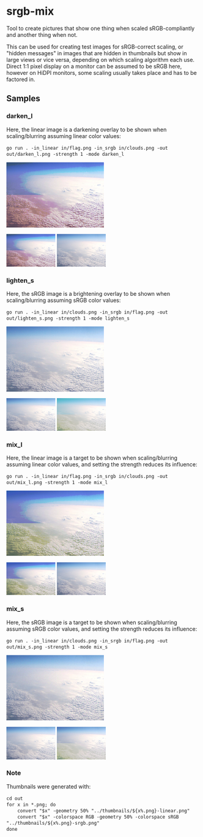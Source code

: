 # srgb-mix

Tool to create pictures that show one thing when scaled sRGB-compliantly and another thing when not.

This can be used for creating test images for sRGB-correct scaling, or "hidden messages" in images that are hidden in thumbnails but show in large views or vice versa, depending on which scaling algorithm each use. Direct 1:1 pixel display on a monitor can be assumed to be sRGB here, however on HiDPI monitors, some scaling usually takes place and has to be factored in.

## Samples

### darken_l

Here, the linear image is a darkening overlay to be shown when scaling/blurring assuming linear color values:

```
go run . -in_linear in/flag.png -in_srgb in/clouds.png -out out/darken_l.png -strength 1 -mode darken_l
```

[![darken_l](out/darken_l.png)](out/darken_l.png)

[![linear thumbnail](thumbnails/darken_l-linear.png)](thumbnails/darken_l-linear.png)
[![sRGB thumbnail](thumbnails/darken_l-srgb.png)](thumbnails/darken_l-srgb.png)

### lighten_s

Here, the sRGB image is a brightening overlay to be shown when scaling/blurring assuming sRGB color values:

```
go run . -in_linear in/clouds.png -in_srgb in/flag.png -out out/lighten_s.png -strength 1 -mode lighten_s
```

[![lighten_s](out/lighten_s.png)](out/lighten_s.png)

[![linear thumbnail](thumbnails/lighten_s-linear.png)](thumbnails/lighten_s-linear.png)
[![sRGB thumbnail](thumbnails/lighten_s-srgb.png)](thumbnails/lighten_s-srgb.png)

### mix_l

Here, the linear image is a target to be shown when scaling/blurring assuming linear color values, and setting the strength reduces its influence:

```
go run . -in_linear in/flag.png -in_srgb in/clouds.png -out out/mix_l.png -strength 1 -mode mix_l
```

[![mix_l](out/mix_l.png)](out/mix_l.png)

[![linear thumbnail](thumbnails/mix_l-linear.png)](thumbnails/mix_l-linear.png)
[![sRGB thumbnail](thumbnails/mix_l-srgb.png)](thumbnails/mix_l-srgb.png)

### mix_s

Here, the sRGB image is a target to be shown when scaling/blurring assuming sRGB color values, and setting the strength reduces its influence:

```
go run . -in_linear in/clouds.png -in_srgb in/flag.png -out out/mix_s.png -strength 1 -mode mix_s
```

[![mix_s](out/mix_s.png)](out/mix_s.png)

[![linear thumbnail](thumbnails/mix_s-linear.png)](thumbnails/mix_s-linear.png)
[![sRGB thumbnail](thumbnails/mix_s-srgb.png)](thumbnails/mix_s-srgb.png)

### Note

Thumbnails were generated with:

```
cd out
for x in *.png; do
	convert "$x" -geometry 50% "../thumbnails/${x%.png}-linear.png"
	convert "$x" -colorspace RGB -geometry 50% -colorspace sRGB "../thumbnails/${x%.png}-srgb.png"
done
```
